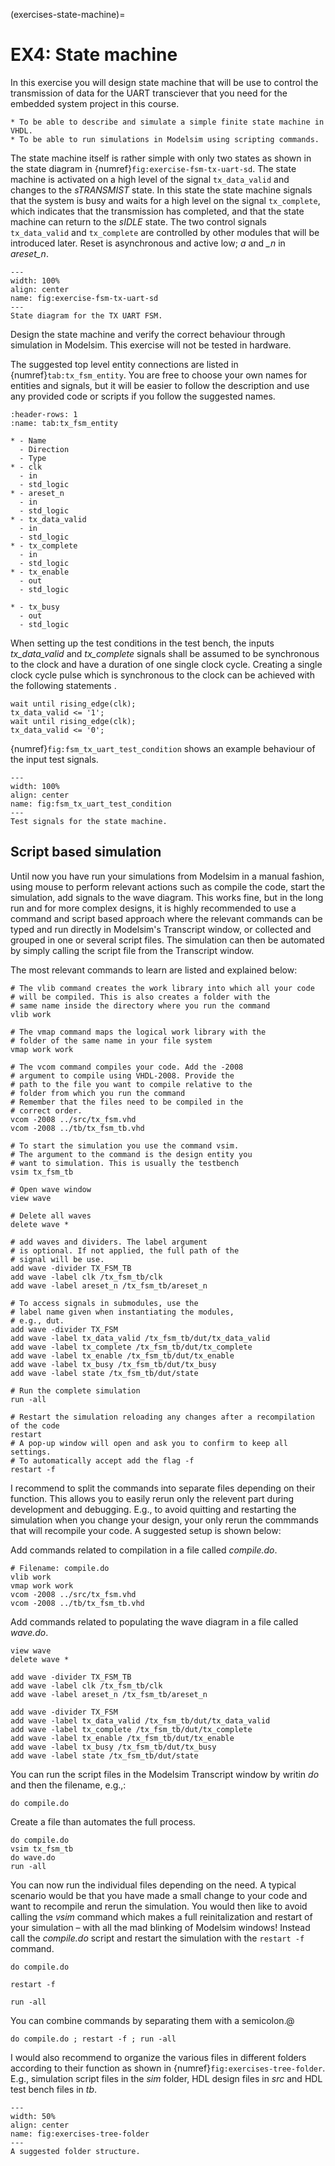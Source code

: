 (exercises-state-machine)=
# EX4: State machine
In this exercise you will design state machine that will be use to control the transmission of data for the UART transciever that you need for the embedded system project in this course.  


```{admonition} The learning outcome of this problem is to:
* To be able to describe and simulate a simple finite state machine in VHDL.
* To be able to run simulations in Modelsim using scripting commands. 
```


The state machine itself is rather simple with only two states as shown in the state diagram in {numref}`fig:exercise-fsm-tx-uart-sd`. The state machine is activated on a high level of the signal `tx_data_valid` and changes to the *sTRANSMIST* state. In this state the state machine signals that the system is busy and waits for a high level on the signal `tx_complete`, which indicates that the transmission has completed, and that the state machine can return to the *sIDLE* state. The two control signals `tx_data_valid` and `tx_complete` are controlled by other modules that will be introduced later. Reset is asynchronous and active low; *a* and *_n* in *areset_n*.


```{figure} ../graphics/fsm_tx_uart_sd.gv.png
---
width: 100%
align: center
name: fig:exercise-fsm-tx-uart-sd
---
State diagram for the TX UART FSM.
```

Design the state machine and verify the correct behaviour through simulation in Modelsim. This exercise will not be tested in hardware. 

The suggested top level entity connections are listed in {numref}`tab:tx_fsm_entity`. You are free to choose your own names for entities and signals, but it will be easier to follow the description and use any provided code or scripts if you follow the suggested names. 


```{list-table} Top level entity signals for the module *tx_fsm.vhd*.
:header-rows: 1
:name: tab:tx_fsm_entity

* - Name
  - Direction
  - Type
* - clk
  - in
  - std_logic
* - areset_n
  - in
  - std_logic
* - tx_data_valid 
  - in
  - std_logic
* - tx_complete
  - in 
  - std_logic
* - tx_enable
  - out
  - std_logic

* - tx_busy
  - out 
  - std_logic
```

When setting up the test conditions in the test bench, the inputs *tx_data_valid* and *tx_complete* signals shall be assumed to be synchronous to the clock and have a duration of one single clock cycle. Creating a single clock cycle pulse which is synchronous to the clock can be achieved with the following statements .

```{code-block} vhdl
wait until rising_edge(clk);
tx_data_valid <= '1';
wait until rising_edge(clk);
tx_data_valid <= '0';
```

{numref}`fig:fsm_tx_uart_test_condition` shows an example behaviour of the input test signals.

```{figure} ../graphics/wave_fsm_tx_uart_test_condition.png
---
width: 100%
align: center
name: fig:fsm_tx_uart_test_condition
---
Test signals for the state machine.
```

## Script based simulation

Until now you have run your simulations from Modelsim in a manual fashion, using mouse to perform relevant actions such as compile the code, start the simulation, add signals to the wave diagram. This works fine, but in the long run and for more complex designs, it is highly recommended to use a command and script based approach where the relevant commands can be typed and run directly in Modelsim's Transcript window, or collected and grouped in one or several script files. The simulation can then be automated by simply calling the script file from the Transcript window. 


The most relevant commands to learn are listed and explained below:

```{code-block} tcl
# The vlib command creates the work library into which all your code
# will be compiled. This is also creates a folder with the 
# same name inside the directory where you run the command
vlib work
```


```{code-block} tcl
# The vmap command maps the logical work library with the
# folder of the same name in your file system
vmap work work
```

```{code-block} tcl
# The vcom command compiles your code. Add the -2008
# argument to compile using VHDL-2008. Provide the
# path to the file you want to compile relative to the 
# folder from which you run the command
# Remember that the files need to be compiled in the
# correct order.
vcom -2008 ../src/tx_fsm.vhd
vcom -2008 ../tb/tx_fsm_tb.vhd
 ```

```{code-block} tcl
# To start the simulation you use the command vsim. 
# The argument to the command is the design entity you
# want to simulation. This is usually the testbench
vsim tx_fsm_tb
```

```{code-block} tcl
# Open wave window
view wave 
```

```{code-block} tcl
# Delete all waves 
delete wave *
```

```{code-block} tcl
# add waves and dividers. The label argument 
# is optional. If not applied, the full path of the 
# signal will be use. 
add wave -divider TX_FSM_TB
add wave -label clk /tx_fsm_tb/clk
add wave -label areset_n /tx_fsm_tb/areset_n

# To access signals in submodules, use the 
# label name given when instantiating the modules,
# e.g., dut.
add wave -divider TX_FSM
add wave -label tx_data_valid /tx_fsm_tb/dut/tx_data_valid
add wave -label tx_complete /tx_fsm_tb/dut/tx_complete
add wave -label tx_enable /tx_fsm_tb/dut/tx_enable
add wave -label tx_busy /tx_fsm_tb/dut/tx_busy
add wave -label state /tx_fsm_tb/dut/state
```

```{code-block} tcl
# Run the complete simulation
run -all
```

```{code-block} tcl
# Restart the simulation reloading any changes after a recompilation of the code
restart 
# A pop-up window will open and ask you to confirm to keep all settings. 
# To automatically accept add the flag -f
restart -f
```
 
I recommend to split the commands into separate files depending on their function. This allows you to easily rerun only the relevent part during development and debugging. E.g., to avoid quitting and restarting the simulation when you change your design, your only rerun the commmands that will recompile your code. A suggested setup is shown below:

Add commands related to compilation in a file called *compile.do*.
```{code-block} tcl
# Filename: compile.do
vlib work
vmap work work
vcom -2008 ../src/tx_fsm.vhd
vcom -2008 ../tb/tx_fsm_tb.vhd
```

Add commands related to populating the wave diagram in a file called *wave.do*.

```{code-block} tcl
view wave 
delete wave *

add wave -divider TX_FSM_TB
add wave -label clk /tx_fsm_tb/clk
add wave -label areset_n /tx_fsm_tb/areset_n

add wave -divider TX_FSM
add wave -label tx_data_valid /tx_fsm_tb/dut/tx_data_valid
add wave -label tx_complete /tx_fsm_tb/dut/tx_complete
add wave -label tx_enable /tx_fsm_tb/dut/tx_enable
add wave -label tx_busy /tx_fsm_tb/dut/tx_busy
add wave -label state /tx_fsm_tb/dut/state
```

You can run the script files in the Modelsim Transcript window by writin *do* and then the filename, e.g.,:
```{code-block} tcl
do compile.do
```

Create a file than automates the full process.

```{code-block} tcl
do compile.do
vsim tx_fsm_tb
do wave.do
run -all
```

You can now run the individual files depending on the need. A typical scenario would be that you have made a small change to your code and want to recompile and rerun the simulation. You would then like to avoid calling the *vsim* command which makes a full reinitalization and restart of your simulation – with all the mad blinking of Modelsim windows!
Instead call the *compile.do* script and restart the simulation with the `restart -f` command. 

```{code-block} tcl
do compile.do
```

```{code-block} tcl
restart -f
```

```{code-block} tcl
run -all
```

You can combine commands by separating them with a semicolon.@

```{code-block} tcl
do compile.do ; restart -f ; run -all
```
 

I would also recommend to organize the various files in different folders according to their function as shown in {numref}`fig:exercises-tree-folder`. E.g., simulation script files in the *sim* folder, HDL design files in *src* and HDL test bench files in *tb*. 

```{figure} ../images/exercises_tree_folder.png
---
width: 50%
align: center
name: fig:exercises-tree-folder
---
A suggested folder structure.
```
<!--
Navigating to the simulation folder in Modelsim and running the simulation from there you will have to provide the relative path the script file.

```{code-block} tcl
do ../scripts/compile_and_run.do
```

-->

